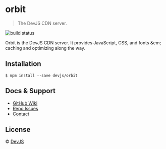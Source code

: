 orbit
=====
> The DevJS CDN server.

![build status][build-badge]

Orbit is the DevJS CDN server.  It provides JavaScript, CSS, and fonts &em; caching and optimizing along the way.

## Installation
```shell
$ npm install --save devjs/orbit
```

## Docs & Support
 - [GitHub Wiki](#)
 - [Repo Issues](#)
 - [Contact][team]

## License
&copy; [DevJS][team]

<!-- All links must be "tagged" -->
 [build-badge]: https://travis-ci.org/devjs/orbit.svg

 [@jamen]: https://github.com/jamen
 [jamen-image]: https://avatars2.githubusercontent.com/u/6251703?v=3&s=125
 [team]: http://devjs.org/team
